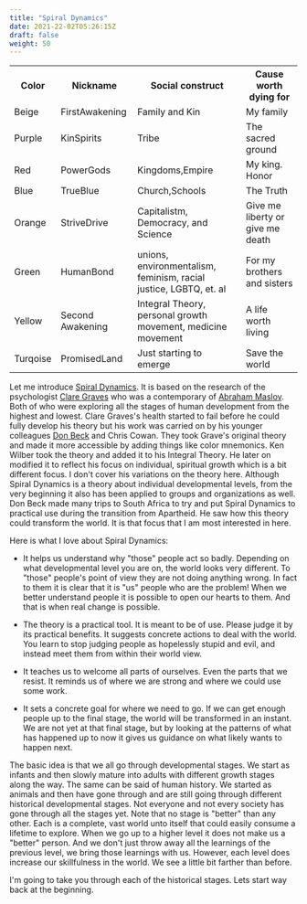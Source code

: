 ```yaml
---
title: "Spiral Dynamics"
date: 2021-22-02T05:26:15Z
draft: false
weight: 50
---
```


<table style="width:100%">
  <tr>
    <th>Color</th>
    <th>Nickname</th>
    <th>Social construct</th>
    <th>Cause worth dying for</th>
  </tr>
  <tr id="Beige">
    <td>Beige</td>
    <td>FirstAwakening</td>
    <td>Family and Kin</td>
    <td>My family</td>
  </tr>
  <tr id="Purple">
    <td>Purple</td>
    <td>KinSpirits</td>
    <td>Tribe</td>
    <td>The sacred ground</td>
  </tr>
  <tr id="Red">
    <td>Red</td>
    <td>PowerGods</td>
    <td>Kingdoms,Empire</td>
    <td>My king. Honor</td>
  </tr>
  <tr id="Blue">
    <td>Blue</td>
    <td>TrueBlue</td>
    <td>Church,Schools</td>
    <td>The Truth</td>
  </tr>
  <tr id="Orange">
    <td>Orange</td>
    <td>StriveDrive</td>
    <td>Capitalistm, Democracy, and Science</td>
    <td>Give me liberty or give me death</td>
  </tr>
  <tr id="Green">
    <td>Green</td>
    <td>HumanBond</td>
    <td>unions, environmentalism, feminism, racial justice, LGBTQ, et. al</td>
    <td>For my brothers and sisters</td>
  </tr>
  <tr id="Yellow">
    <td>Yellow</td>
    <td>Second Awakening</td>
    <td>Integral Theory, personal growth movement, medicine movement</td>
    <td>A life worth living</td>
  </tr>
  <tr id="Turqoise">
    <td>Turqoise</td>
    <td>PromisedLand</td>
    <td>Just starting to emerge</td>
    <td>Save the world</td>
  </tr>
</table>

Let me introduce [Spiral Dynamics](https://en.wikipedia.org/wiki/Spiral_Dynamics). It is based on the research of the psychologist [Clare Graves](https://en.wikipedia.org/wiki/Clare_W._Graves) who was a contemporary of [Abraham Maslov](https://en.wikipedia.org/wiki/Abraham_Maslow). Both of who were exploring all the stages of human development from the highest and lowest.  Clare Graves's health started to fail before he could fully develop his theory but his work was carried on by his younger colleagues [Don Beck](https://en.wikipedia.org/wiki/Don_Edward_Beck) and Chris Cowan. They took Grave's original theory and made it more accessible by adding things like color mnemonics. Ken Wilber took the theory and added it to his Integral Theory. He later on modified it to reflect his focus on individual, spiritual growth which is a bit different focus. I don't cover his variations on the theory here. Although Spiral Dynamics is a theory about individual developmental levels, from the very beginning it also has been applied to groups and organizations as well. Don Beck made many trips to South Africa to try and put Spiral Dynamics to practical use during the transition from Apartheid. He saw how this theory could transform the world. It is that focus that I am most interested in here.

Here is what I love about Spiral Dynamics:

* It helps us understand why "those" people act so badly. Depending on what developmental level you are on, the world looks very different. To "those" people's point of view they are not doing anything wrong. In fact to them it is clear that it is "us" people who are the problem! When we better understand people it is possible to open our hearts to them. And that is when real change is possible.

* The theory is a practical tool. It is meant to be of use. Please judge it by its practical benefits. It suggests concrete actions to deal with the world. You learn to stop judging people as hopelessly stupid and evil, and instead meet them from within their world view.

* It teaches us to welcome all parts of ourselves. Even the parts that we resist. It reminds us of where we are strong and where we could use some work.

* It sets a concrete goal for where we need to go. If we can get enough people up to the final stage, the world will be transformed in an instant.  We are not yet at that final stage, but by looking at the patterns of what has happened up to now it gives us guidance on what likely wants to happen next.

The basic idea is that we all go through developmental stages. We start as infants and then slowly mature into adults with different growth stages along the way. The same can be said of human history. We started as animals and then have gone through and are still going through different historical developmental stages. Not everyone and not every society has gone through all the stages yet. Note that no stage is "better" than any other. Each is a complete, vast world unto itself that could easily consume a lifetime to explore. When we go up to a higher level it does not make us a "better" person. And we don't just throw away all the learnings of the previous level, we bring those learnings with us. However, each level does increase our skillfulness in the world. We see a little bit farther than before. 

I'm going to take you through each of the historical stages. Lets start way back at the beginning.
